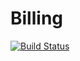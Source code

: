 # Billing  
[![Build Status](https://travis-ci.org/Quota-Billing/Billing.svg?branch=master)](https://travis-ci.org/Quota-Billing/Billing)

